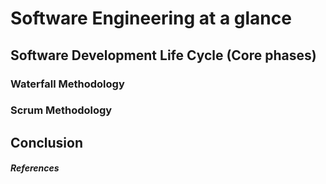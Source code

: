 # Software Engineering at a glance

## Software Development Life Cycle (Core phases)


### Waterfall Methodology


### Scrum Methodology

## Conclusion


##### References



